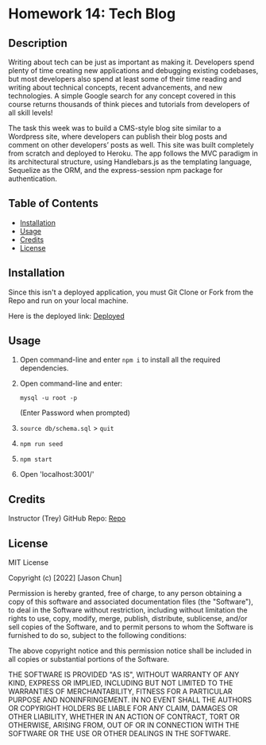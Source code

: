 # Homework 14: Tech Blog

## Description

Writing about tech can be just as important as making it. Developers spend plenty of time creating new applications and debugging existing codebases, but most developers also spend at least some of their time reading and writing about technical concepts, recent advancements, and new technologies. A simple Google search for any concept covered in this course returns thousands of think pieces and tutorials from developers of all skill levels!

The task this week was to build a CMS-style blog site similar to a Wordpress site, where developers can publish their blog posts and comment on other developers’ posts as well. This site was built completely from scratch and deployed to Heroku. The app follows the MVC paradigm in its architectural structure, using Handlebars.js as the templating language, Sequelize as the ORM, and the express-session npm package for authentication.

## Table of Contents

- [Installation](#installation)
- [Usage](#usage)
- [Credits](#credits)
- [License](#license)

## Installation

Since this isn't a deployed application, you must Git Clone or Fork from the Repo and run on your local machine.

Here is the deployed link:
[Deployed](https://warm-badlands-35959.herokuapp.com/)

## Usage

1. Open command-line and enter `npm i` to install all the required dependencies. 

2. Open command-line and enter:

    `mysql -u root -p`

    (Enter Password when prompted)

3. `source db/schema.sql` > `quit`

4. `npm run seed`

5. `npm start`

6. Open 'localhost:3001/' 

## Credits

Instructor (Trey) GitHub Repo:
[Repo](https://github.com/treyeckels/techblog)

## License 

MIT License

Copyright (c) [2022] [Jason Chun]

Permission is hereby granted, free of charge, to any person obtaining a copy
of this software and associated documentation files (the "Software"), to deal
in the Software without restriction, including without limitation the rights
to use, copy, modify, merge, publish, distribute, sublicense, and/or sell
copies of the Software, and to permit persons to whom the Software is
furnished to do so, subject to the following conditions:

The above copyright notice and this permission notice shall be included in all
copies or substantial portions of the Software.

THE SOFTWARE IS PROVIDED "AS IS", WITHOUT WARRANTY OF ANY KIND, EXPRESS OR
IMPLIED, INCLUDING BUT NOT LIMITED TO THE WARRANTIES OF MERCHANTABILITY,
FITNESS FOR A PARTICULAR PURPOSE AND NONINFRINGEMENT. IN NO EVENT SHALL THE
AUTHORS OR COPYRIGHT HOLDERS BE LIABLE FOR ANY CLAIM, DAMAGES OR OTHER
LIABILITY, WHETHER IN AN ACTION OF CONTRACT, TORT OR OTHERWISE, ARISING FROM,
OUT OF OR IN CONNECTION WITH THE SOFTWARE OR THE USE OR OTHER DEALINGS IN THE
SOFTWARE.
